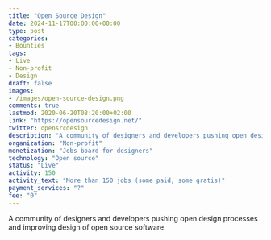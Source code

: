```yaml
---
title: "Open Source Design"
date: 2024-11-17T00:00:00+00:00
type: post
categories:
- Bounties
tags:
- Live
- Non-profit
- Design
draft: false
images:
- /images/open-source-design.png
comments: true
lastmod: 2020-06-20T08:20:00+02:00
link: "https://opensourcedesign.net/"
twitter: opensrcdesign
description: "A community of designers and developers pushing open design processes and improving design of open source software."
organization: "Non-profit"
monetization: "Jobs board for designers"
technology: "Open source"
status: "Live"
activity: 150
activity_text: "More than 150 jobs (some paid, some gratis)"
payment_services: "?"
fee: "0"
---
```


A community of designers and developers pushing open design processes and improving design of open source software.<!--more-->

